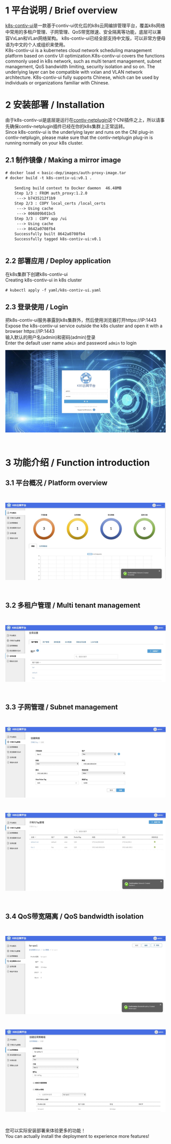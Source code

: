 # 1  平台说明 / Brief overview
<a href="https://github.com/cloudnativer/k8s-contiv-ui">k8s-contiv-ui</a>是一款基于contiv-ui优化后的k8s云网编排管理平台，覆盖k8s网络中常用的多租户管理、子网管理、QoS带宽限速、安全隔离等功能，底层可以兼容VxLan和VLan网络架构。
k8s-contiv-ui已经全部支持中文版，可以非常方便母语为中文的个人或组织来使用。
<br>
K8s-contiv-ui is a kubernetes cloud network scheduling management platform based on contiv UI optimization.K8s-contiv-ui covers the functions commonly used in k8s network, such as multi tenant management, subnet management, QoS bandwidth limiting, security isolation and so on. The underlying layer can be compatible with vxlan and VLAN network architecture. K8s-contiv-ui fully supports Chinese, which can be used by individuals or organizations familiar with Chinese.


# 2  安装部署 / Installation
由于k8s-contiv-ui是底层是运行在<a href="https://github.com/contiv/netplugin">contiv-netplugin</a>这个CNI插件之上，所以请事先确保contiv-netplugin插件已经在你的k8s集群上正常运转。
<br>
Since k8s-contiv-ui is the underlying layer and runs on the CNI plug-in contiv-netplugin, please make sure that the contiv-netplugin plug-in is running normally on your k8s cluster.

## 2.1  制作镜像 / Making a mirror image

```
# docker load < basic-dep/images/auth-proxy-image.tar
# docker build -t k8s-contiv-ui:v0.1 . 

    Sending build context to Docker daemon  46.48MB
    Step 1/3 : FROM auth_proxy:1.2.0
     ---> b7435212f1b9
    Step 2/3 : COPY local_certs /local_certs
     ---> Using cache
     ---> 006809b01bc5
    Step 3/3 : COPY app /ui
     ---> Using cache
     ---> 8642a0708fb4
    Successfully built 8642a0708fb4
    Successfully tagged k8s-contiv-ui:v0.1
    
```

## 2.2  部署应用 / Deploy application

在k8s集群下创建k8s-contiv-ui
<br>
Creating k8s-contiv-ui in k8s cluster

` # kubectl apply -f yaml/k8s-contiv-ui.yaml `

## 2.3  登录使用 / Login

把k8s-contiv-ui服务暴露到k8s集群外，然后使用浏览器打开https://IP:1443
<br>
Expose the k8s-contiv-ui service outside the k8s cluster and open it with a browser https://IP:1443
<br>
输入默认的用户名(admin)和密码(admin)登录
<br>
Enter the default user name `admin` and password `admin` to login
<br>

![k8s-contiv-ui](docs/images/readme-6.jpg)

<br>


# 3  功能介绍 / Function introduction

## 3.1  平台概况 / Platform overview

<br>

![k8s-contiv-ui](docs/images/readme-7.jpg)

<br>

## 3.2  多租户管理 / Multi tenant management

<br>

![k8s-contiv-ui](docs/images/readme-1.jpg)

<br>

## 3.3  子网管理 / Subnet management

<br>

![k8s-contiv-ui](docs/images/readme-2.jpg)

<br>

![k8s-contiv-ui](docs/images/readme-3.jpg)

<br>

## 3.4  QoS带宽隔离 / QoS bandwidth isolation

<br>

![k8s-contiv-ui](docs/images/readme-4.jpg)

<br>

![k8s-contiv-ui](docs/images/readme-5.jpg)

<br>

您可以实际安装部署来体验更多的功能！
<br>
You can actually install the deployment to experience more features!

<br>

<br>


